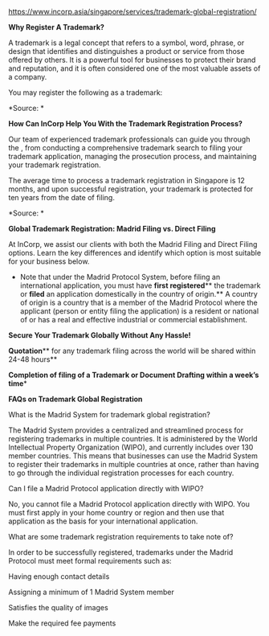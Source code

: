 https://www.incorp.asia/singapore/services/trademark-global-registration/

**Why Register ****A**** Trademark?**

A trademark is a legal concept that refers to a symbol, word, phrase, or design that identifies and distinguishes a product or service from those offered by others. It is a powerful tool for businesses to protect their brand and reputation, and it is often considered one of the most valuable assets of a company.

You may register the following as a trademark:

*Source: *



**How Can ****InCorp**** Help You ****With**** the Trademark Registration Process?**


Our team of experienced trademark professionals can guide you through the , from conducting a comprehensive trademark search to filing your trademark application, managing the prosecution process, and maintaining your trademark registration.

The average time to process a trademark registration in Singapore is 12 months, and upon successful registration, your trademark is protected for ten years from the date of filing.



*Source: *



**Global Trademark Registration: Madrid Filing vs. Direct Filing**

At InCorp, we assist our clients with both the Madrid Filing and Direct Filing options. Learn the key differences and identify which option is most suitable for your business below.

* Note that under the Madrid Protocol System, before filing an international application, you must have **first registered**** the trademark or ****filed**** an application domestically in the country of origin.** A country of origin is a country that is a member of the Madrid Protocol where the applicant (person or entity filing the application) is a resident or national of or has a real and effective industrial or commercial establishment.

**Secure Your Trademark Globally Without Any Hassle!**



**Quotation**** for any trademark filing across the world will be shared within 24-48 hours**



**Completion of filing of a Trademark or Document Drafting within a week’s time***




**FAQs on Trademark Global Registration**

What is the Madrid System for trademark global registration?

The Madrid System provides a centralized and streamlined process for registering trademarks in multiple countries. It is administered by the World Intellectual Property Organization (WIPO), and currently includes over 130 member countries. This means that businesses can use the Madrid System to register their trademarks in multiple countries at once, rather than having to go through the individual registration processes for each country.



Can I file a Madrid Protocol application directly with WIPO?

No, you cannot file a Madrid Protocol application directly with WIPO. You must first apply in your home country or region and then use that application as the basis for your international application.



What are some trademark registration requirements to take note of?

In order to be successfully registered, trademarks under the Madrid Protocol must meet formal requirements such as:

Having enough contact details

Assigning a minimum of 1 Madrid System member

Satisfies the quality of images

Make the required fee payments





